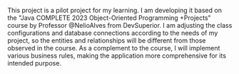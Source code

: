 This project is a pilot project for my learning. I am developing it based on the "Java COMPLETE 2023 Object-Oriented Programming +Projects" course by Professor @NelioAlves from DevSuperior. I am adjusting the class configurations and database connections according to the needs of my project, so the entities and relationships will be different from those observed in the course. As a complement to the course, I will implement various business rules, making the application more comprehensive for its intended purpose.
